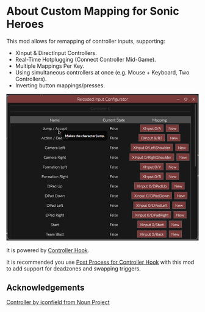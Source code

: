# About Custom Mapping for Sonic Heroes

This mod allows for remapping of controller inputs, supporting:  
- XInput & DirectInput Controllers.  
- Real-Time Hotplugging (Connect Controller Mid-Game).  
- Multiple Mappings Per Key.  
- Using simultaneous controllers at once (e.g. Mouse + Keyboard, Two Controllers).  
- Inverting button mappings/presses.  

![Image](https://raw.githubusercontent.com/Sewer56/Heroes.Controller.Hook.ReloadedII/master/Images/CustomMapping.png)

It is powered by [Controller Hook](https://github.com/Sewer56/Heroes.Controller.Hook.ReloadedII/blob/master/README-HOOK.md).  

It is recommended you use [Post Process for Controller Hook](https://github.com/Sewer56/Heroes.Controller.Hook.ReloadedII/blob/master/README-POSTPROCESS.md) with this mod to add support for deadzones and swapping triggers.  

## Acknowledgements

[Controller by iconfield from Noun Project](https://thenounproject.com/browse/icons/term/controller/)  
